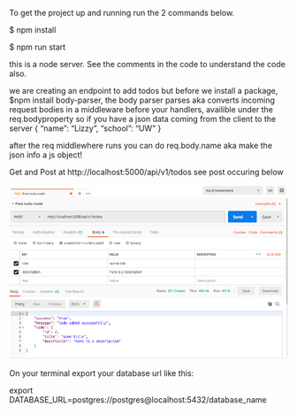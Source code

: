 To get the project up and running run the 2 commands below.

$ npm install

$ npm run start

this is a node server. See the comments in the code to understand the code also.

we are creating an endpoint to add todos but before we install a package, $npm install body-parser, the body parser parses aka converts incoming request bodies in a middleware before your handlers, availible under the req.bodyproperty
so if you have a json data coming from the client to the server
{
	“name”: “Lizzy”,
	“school”: “UW”
}

after the req middlewhere runs you can do req.body.name aka make the json info a js object! 

Get and Post at http://localhost:5000/api/v1/todos see post occuring below

![Post](/img/post.png?raw=true "post")

On your terminal export your database url like this:

export DATABASE_URL=postgres://postgres@localhost:5432/database_name

